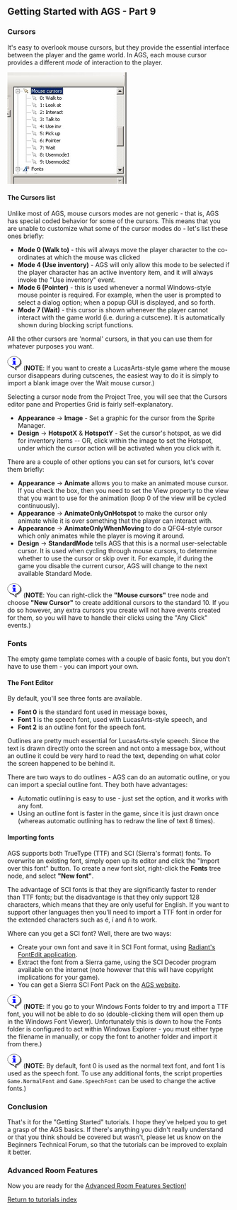 ## Getting Started with AGS - Part 9

### Cursors

It's easy to overlook mouse cursors, but they provide the essential
interface between the player and the game world. In AGS, each mouse
cursor provides a different *mode* of interaction to the player.

![List of Mouse Cursors and their modes](images/intro9_1.jpg)

#### The Cursors list

Unlike most of AGS, mouse cursors modes are not generic - that is,
AGS has special coded behavior for some of the cursors. This means that
you are unable to customize what some of the cursor modes do - let's
list these ones briefly:

* **Mode 0 (Walk to)** - this will always move the player
	character to the co-ordinates at which the mouse was clicked
* **Mode 4 (Use inventory)** - AGS will only allow this mode to
	be selected if the player character has an active inventory item,
	and it will always invoke the "Use inventory" event.
* **Mode 6 (Pointer)** - this is used whenever a normal
	Windows-style mouse pointer is required. For example, when the user
	is prompted to select a dialog option; when a popup GUI is
	displayed, and so forth.
* **Mode 7 (Wait)** - this cursor is shown whenever the player
	cannot interact with the game world (i.e. during a cutscene). It is
	automatically shown during blocking script functions.

All the other cursors are 'normal' cursors, in that you can use them
for whatever purposes you want.

![Note](images/icon_info.gif) (**NOTE**: If you want to create a LucasArts-style game where the mouse
cursor disappears during cutscenes, the easiest way to do it is
simply to import a blank image over the Wait mouse cursor.)

Selecting a cursor node from the Project Tree, you will see that the Cursors editor pane and Properties Grid is fairly self-explanatory.
* **Appearance** -> **Image** - Set a graphic for the cursor from the Sprite Manager.
* **Design** -> **HotspotX** & **HotspotY** - Set the cursor's hotspot, as we did for inventory items -- OR, click within the image to set the Hotspot, under which the cursor action will be activated when you click with it.

There are a couple of other options you can set for cursors, let's
cover them briefly:

* **Appearance** -> **Animate** allows you to make an animated mouse cursor. If
	you check the box, then you need to set the View property to the
	view that you want to use for the animation (loop 0 of the view will be
	cycled continuously).
* **Appearance** -> **AnimateOnlyOnHotspot** to make the
	cursor only animate while it is over something that the player can
	interact with.
* **Appearance** -> **AnimateOnlyWhenMoving** to do a QFG4-style cursor which only animates while the player is moving it around.
* **Design** -> **StandardMode** tells AGS that this is a normal
	user-selectable cursor. It is used when cycling through mouse
	cursors, to determine whether to use the cursor or skip over it. For
	example, if during the game you disable the current cursor, AGS will
	change to the next available Standard Mode.

![Note](images/icon_info.gif) (**NOTE**: You can right-click the **"Mouse cursors"** tree node and choose **"New Cursor"** to create additional cursors to the standard 10. If you do so however,
any extra cursors you create will not have events created for them,
so you will have to handle their clicks using the "Any Click" events.)

### Fonts

The empty game template comes with a couple of basic fonts, but you don't have
to use them - you can import your own.

#### The Font Editor

By default, you'll see three fonts are available.
* **Font 0** is the standard font used in message boxes,
* **Font 1** is the speech font, used with LucasArts-style speech, and
* **Font 2** is an outline font for the speech font.

Outlines are pretty much essential for LucasArts-style speech. Since the text
is drawn directly onto the screen and not onto a message box, without an outline
it could be very hard to read the text, depending on what color the screen
happened to be behind it.

There are two ways to do outlines - AGS can do an automatic outline, or you can
import a special outline font. They both have advantages:

* Automatic outlining is easy to use - just set the option, and it
  works with any font.
* Using an outline font is faster in the game, since it is just drawn
  once (whereas automatic outlining has to redraw the line of text 8 times).

#### Importing fonts

AGS supports both TrueType (TTF) and SCI (Sierra's format) fonts. To overwrite
an existing font, simply open up its editor and click the "Import over this
font" button. To create a new font slot, right-click the **Fonts** tree node, and
select **"New font"**.

The advantage of SCI fonts is that they are significantly faster to render than
TTF fonts; but the disadvantage is that they only support 128 characters, which
means that they are only useful for English. If you want to support other
languages then you'll need to import a TTF font in order for the extended
characters such as é, í and ñ to work.

Where can you get a SCI font? Well, there are two ways:

* Create your own font and save it in SCI Font format, using
  [Radiant's FontEdit application](https://www.adventuregamestudio.co.uk/forums/index.php?topic=23521.0).
* Extract the font from a Sierra game, using the SCI Decoder program available
  on the internet (note however that this will have copyright implications for
  your game).
* You can get a Sierra SCI Font Pack on the
  [AGS website](https://www.adventuregamestudio.co.uk/site/ags/sci_fonts/).

![Note](images/icon_info.gif) (**NOTE**: If you go to your Windows Fonts folder to try and import a TTF font, you will
not be able to do so (double-clicking them will open them up in the Windows Font
Viewer). Unfortunately this is down to how the Fonts folder is configured to act
within Windows Explorer - you must either type the filename in manually, or copy
the font to another folder and import it from there.)

![Note](images/icon_info.gif) (**NOTE**: By default, font 0 is used as the normal text font, and font 1 is used as the
speech font. To use any additional fonts, the script properties
`Game.NormalFont` and `Game.SpeechFont` can be used to change the active fonts.)

### Conclusion

That's it for the "Getting Started" tutorials. I hope they've helped you to get
a grasp of the AGS basics. If there's anything you didn't really understand or
that you think should be covered but wasn't, please let us know on the Beginners
Technical Forum, so that the tutorials can be improved to explain it better.

### Advanced Room Features

Now you are ready for the [Advanced Room Features Section!](AdvancedRoomFeatures)

[Return to tutorials index](StartingOff)
